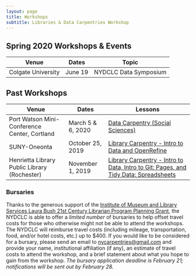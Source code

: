 ```yaml
---
layout: page
title: Workshops
subtitle: Libraries & Data Carpentries Workshop
---
```


## Spring 2020 Workshops & Events

Venue | Dates | Topic
---|---|---
Colgate University | June 19 | NYDCLC Data Symposium

## Past Workshops

Venue | Dates | Lessons
---|---|---
Port Watson Mini-Conference Center, Cortland | March 5 & 6, 2020 | [Data Carpentry (Social Sciences)](https://nydclc.github.io/2020-03-05-Cortland/)
SUNY-Oneonta | October 25, 2019 | [Library Carpentry - Intro to Data and OpenRefine](https://nydclc.github.io/2019-10-25-oneonta/)
Henrietta Library Public Library (Rochester) | November 1, 2019 | [Library Carpentry - Intro to Data, Intro to Git: Pages, and Tidy Data: Spreadsheets](https://nydclc.github.io/2019-11-01-rochester/)



### Bursaries

Thanks to the generous support of the [Institute of Museum and Library Services Laura Bush 21st Century Librarian Program Planning Grant](https://www.imls.gov/grants/awarded/re-11-19-0047-19), the NYDCLC is able to offer a *limited number* of bursaries to help offset travel costs for those who otherwise might not be able to attend the workshops. The NYDCLC will reimburse travel costs (including mileage, transportation, food, and/or hotel costs, etc.) up to $400. If you would like to be considered for a bursary, please send an email to nycarpentries@gmail.com and provide your name, institutional affiliation (if any), an estimate of travel costs to attend the workshop, and a brief statement about what you hope to gain from the workshop. *The bursary application deadline is February 21; notifications will be sent out by February 28.*
